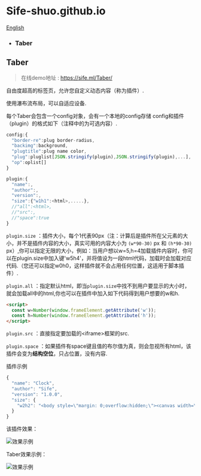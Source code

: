 # Sife-shuo.github.io
[English](https://github.com/Sife-shuo/Sife-shuo.github.io/blob/main/README.md)
- ### **Taber**
## Taber
> 在线demo地址 : https://sife.ml/Taber/

自由度超高的标签页，允许您自定义动态内容（称为插件）.

使用瀑布流布局，可以自适应设备.

每个Taber会包含一个config对象，会有一个本地的config存储
config和插件（plugin）的格式如下（注释中的为可选内容）.

``` javascript
config:{
  "border-re":plug border-radius,
  "backimg":background,
  "plugtitle":plug name color,
  "plug":pluglist[JSON.stringify(plugin),JSON.stringify(plugin),...],
  "op":oplist[]
}

plugin:{
  "name":,
  "author":,
  "version":,
  "size":{"w1h1":<html>,.....},
  //"all":<html>,
  //"src":,
  //"space":true
}
```
```plugin.size```  ：插件大小，每个1代表90px（注：计算后是插件所在父元素的大小，并不是插件内容的大小，真实可用的内容大小为 ```(w*90-30)``` px 和 ```(h*90-30)``` px）,你可以指定无限的大小，例如：当用户想以w=5,h=4加载插件内容时，你可以在plugin.size中加入键'w5h4'，并将值设为一段html代码，加载时会加载对应代码.（您还可以指定w0h0，这样插件就不会占用任何位置，这适用于脚本插件）.

```plugin.all```  ：指定默认html，即当```plugin.size```中找不到用户要显示的大小时，就会加载all中的html,你也可以在插件中加入如下代码得到用户想要的w和h.
```html
<script>
  const w=Number(window.frameElement.getAttribute('w'));
  const h=Number(window.frameElement.getAttribute('h'));
</script>
```
```plugin.src```  ：直接指定要加载的&lt;iframe&gt;框架的src.

```plugin.space```  ：如果插件有space键且值的布尔值为真，则会忽视所有html，该插件会变为**结构空位**，只占位置，没有内容.

插件示例
```javascript
{
  "name": "Clock",
  "author": "Sife",
  "version": "1.0.0",
  "size": {
    "w2h2": "<body style=\"margin: 0;overflow:hidden;\"><canvas width=\"407\"height=\"407\"id=\"canvasOne\" style=\"transform: scale(calc(150 / 407));;position: relative;left: -129px;top: -129px;\"></canvas></body><script type=\"text/javascript\">var myCanvas=document.getElementById(\"canvasOne\");var cxt=myCanvas.getContext(\"2d\");cxt.translate(-96.5,-96.5);function clock(){var date=new Date();var hours=date.getHours();var min=date.getMinutes();var seconds=date.getSeconds();hours=hours>12?hours-12:hours;cxt.clearRect(0,0,myCanvas.height,myCanvas.width);cxt.beginPath();cxt.lineWidth=\"7\";cxt.arc(300,300,200,0,Math.PI*2,true);cxt.fillStyle=\"black\";cxt.fill();cxt.strokeStyle=\"black\";cxt.stroke();cxt.closePath();for(var i=0;i<12;i++){for(var j=0;j<60;j++){cxt.save();cxt.translate(300,300);cxt.rotate(6*j*Math.PI/180);cxt.beginPath();cxt.moveTo(0,-180);cxt.lineTo(0,-190);cxt.lineWidth=\"6\";cxt.strokeStyle=\"white\";cxt.stroke();cxt.closePath();cxt.restore()}cxt.save();cxt.translate(300,300);cxt.rotate(30*i*Math.PI/180);cxt.beginPath();cxt.moveTo(0,-170);cxt.lineTo(0,-195);cxt.lineWidth=\"7\";cxt.strokeStyle=\"white\";cxt.stroke();cxt.closePath();cxt.restore()}cxt.save();cxt.translate(300,300);cxt.beginPath();cxt.rotate((hours*30+min/2+seconds/120)*Math.PI/180);cxt.lineWidth=\"9\";cxt.strokeStyle=\"grey\";cxt.lineCap=\"round\";cxt.moveTo(0,0);cxt.lineTo(0,-100);cxt.stroke();cxt.closePath();cxt.restore();cxt.save();cxt.translate(300,300);cxt.beginPath();cxt.moveTo(0,0);cxt.rotate((min*6+seconds/10)*Math.PI/180);cxt.lineTo(0,-140);cxt.lineWidth=\"6\";cxt.strokeStyle=\"grey\";cxt.lineCap=\"round\";cxt.stroke();cxt.closePath();cxt.restore();cxt.save();cxt.translate(300,300);cxt.beginPath();cxt.rotate(seconds*6*Math.PI/180);cxt.moveTo(0,0);cxt.lineTo(0,-160);cxt.lineWidth=\"3\";cxt.strokeStyle=\"red\";cxt.lineCap=\"round\";cxt.stroke();cxt.closePath();cxt.restore();cxt.save();cxt.translate(300,300);cxt.beginPath();cxt.arc(0,0,6,0,Math.PI*2,true);cxt.fillStyle=\"white\";cxt.fill();cxt.closePath();cxt.restore()}window.setInterval(clock,1000);</script>"
  }
}
```
该插件效果：

![效果示例](https://sife-shuo.github.io/pictures/1.00.012.png)


Taber效果示例：

![效果示例](https://sife-shuo.github.io/pictures/1.00.010.png)